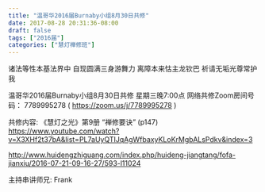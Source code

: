 ```yaml
---
title: "温哥华2016届Burnaby小组8月30日共修"
date: 2017-08-28 20:31:36-08:00
draft: false
tags: ["2016届"]
categories: ["慧灯禅修班"]
---
```

诸法等性本基法界中 自现圆满三身游舞力
离障本来怙主龙钦巴 祈请无垢光尊常护我

温哥华2016届Burnaby小组8月30日共修
星期三晚7:00点
网络共修Zoom房间号码： 7789995278 ( https://zoom.us/j/7789995278 )

共修内容: 《慧灯之光》第9册 “禅修要诀” (p147) 
https://www.youtube.com/watch?v=X3XHf2t37bA&list=PL7aUyQTIJqAgWfbaxyKLoKrMgbALsPdkv&index=3

http://www.huidengzhiguang.com/index.php/huideng-jiangtang/fofa-jianxiu/2016-07-21-09-16-27/593-l11024

主持串讲师兄: Frank
